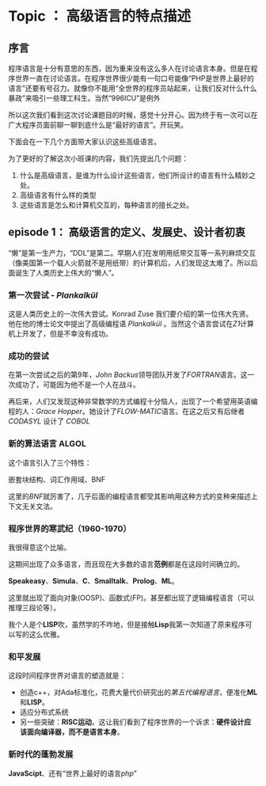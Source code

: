 # Topic ： 高级语言的特点描述

## 序言

程序语言是十分有意思的东西，因为重来没有这么多人在讨论语言本身。但是在程序世界一直在讨论语言。在程序世界很少能有一句口号能像“PHP是世界上最好的语言”还要有号召力。就像你不能用“全世界的程序员站起来，让我们反对什么什么暴政”来吸引一些理工科生。当然“996ICU”是例外

所以这次我们看到这次讨论课题目的时候，感觉十分开心。因为终于有一次可以在广大程序员面前聊一聊到底什么是“最好的语言”。开玩笑。

下面会在一下几个方面带大家认识这些高级语言。

为了更好的了解这次小班课的内容，我们先提出几个问题：
1. 什么是高级语言，是谁为什么设计这些语言，他们所设计的语言有什么精妙之处。
2. 高级语言有什么样的类型
3. 这些语言是怎么和计算机交互的，每种语言的擅长之处。

## episode 1： 高级语言的定义、发展史、设计者初衷

“懒”是第一生产力，“DDL”是第二。早期人们在发明用纸带交互等一系列麻烦交互（像美国第一个载人火箭就不是用纸带）的计算机后，人们发现这太难了。所以后面诞生了人类历史上伟大的“懒人”。

### 第一次尝试 - *Plankalkül*

这是人类历史上的一次伟大尝试。Konrad Zuse 我们要介绍的第一位伟大先贤。他在他的博士论文中提出了高级编程语 *Plankalkül* 。当然这个语言尝试在*Z1*计算机上开发了，但是不幸没有成功。

### 成功的尝试

在第一次尝试之后的第9年，*John Backus*领导团队开发了*FORTRAN*语言。这一次成功了，可能因为他不是一个人在战斗。

再后来，人们又发现这种非常数学的方式编程十分恼人，出现了一个希望用英语编程的人：*Grace Hopper*。她设计了*FLOW-MATIC*语言。在这之后又有后继者*CODASYL* 设计了 *COBOL*

### 新的算法语言 ALGOL

这个语言引入了三个特性：

嵌套块结构、词汇作用域、BNF

这里的*BNF*就厉害了，几乎后面的编程语言都受其影响用这种方式的变种来描述上下文无关文法。

### 程序世界的寒武纪（1960-1970）

我很得意这个比喻。

这期间出现了众多语言，而且现在大多数的语言**范例**都是在这段时间确立的。

**Speakeasy**、**Simula**、**C**、**Smalltalk**、**Prolog**、**ML**。

这里就出现了面向对象(OOSP)、函数式(FP)。甚至都出现了逻辑编程语言（可以推理三段论等）。

我个人是个**LISP**吹，虽然学的不咋地，但是接触**Lisp**我第一次知道了原来程序可以写的这么优雅。

### 和平发展

这段时间程序世界对语言的塑造就是：
* 创造c++，对Ada标准化，花费大量代价研究出的*第五代编程语言*，便准化**ML**和**LISP**。
* 适应分布式系统
* 另一些突破：**RISC运动**。这让我们看到了程序世界的一个诉求：**硬件设计应该面向编译器，而不是语言本身**。

### 新时代的蓬勃发展

**JavaScipt**、还有“世界上最好的语言*php*”

